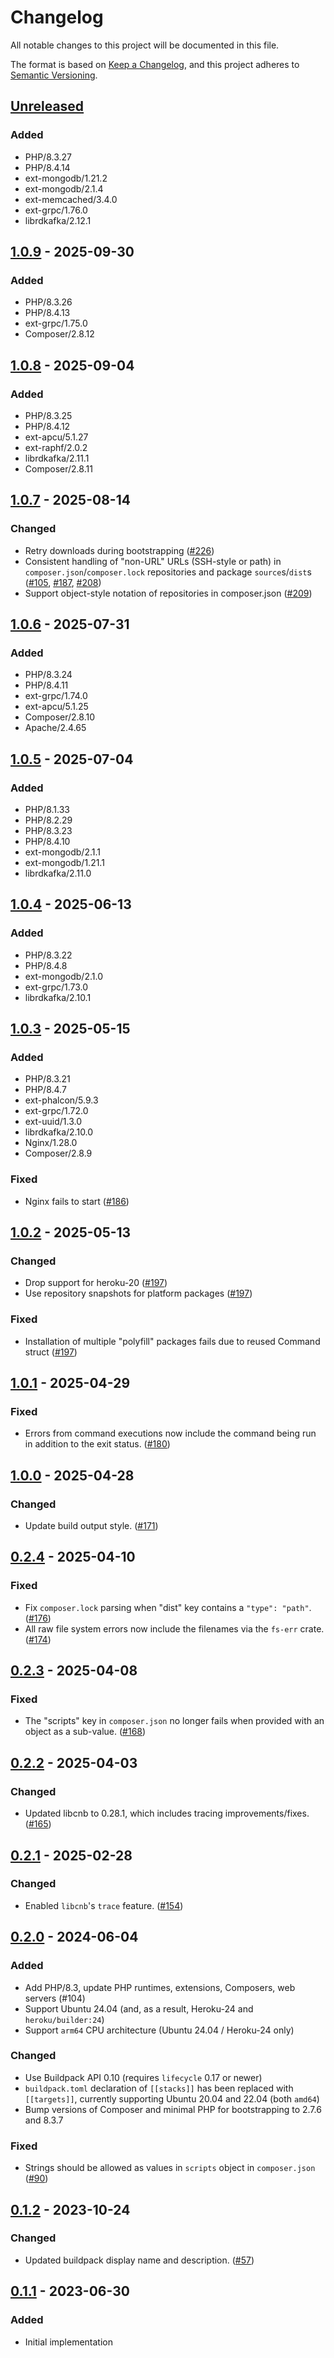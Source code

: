 # Changelog

All notable changes to this project will be documented in this file.

The format is based on [Keep a Changelog](https://keepachangelog.com/en/1.1.0/),
and this project adheres to [Semantic Versioning](https://semver.org/spec/v2.0.0.html).

## [Unreleased]

### Added

- PHP/8.3.27
- PHP/8.4.14
- ext-mongodb/1.21.2
- ext-mongodb/2.1.4
- ext-memcached/3.4.0
- ext-grpc/1.76.0
- librdkafka/2.12.1

## [1.0.9] - 2025-09-30

### Added

- PHP/8.3.26
- PHP/8.4.13
- ext-grpc/1.75.0
- Composer/2.8.12

## [1.0.8] - 2025-09-04

### Added

- PHP/8.3.25
- PHP/8.4.12
- ext-apcu/5.1.27
- ext-raphf/2.0.2
- librdkafka/2.11.1
- Composer/2.8.11

## [1.0.7] - 2025-08-14

### Changed

- Retry downloads during bootstrapping ([#226](https://github.com/heroku/buildpacks-php/pull/226))
- Consistent handling of "non-URL" URLs (SSH-style or path) in `composer.json`/`composer.lock` repositories and package `source`s/`dist`s ([#105](https://github.com/heroku/buildpacks-php/issue/105), [#187](https://github.com/heroku/buildpacks-php/issue/187), [#208](https://github.com/heroku/buildpacks-php/pull/208))
- Support object-style notation of repositories in composer.json ([#209](https://github.com/heroku/buildpacks-php/pull/209))

## [1.0.6] - 2025-07-31

### Added

- PHP/8.3.24
- PHP/8.4.11
- ext-grpc/1.74.0
- ext-apcu/5.1.25
- Composer/2.8.10
- Apache/2.4.65

## [1.0.5] - 2025-07-04

### Added

- PHP/8.1.33
- PHP/8.2.29
- PHP/8.3.23
- PHP/8.4.10
- ext-mongodb/2.1.1
- ext-mongodb/1.21.1
- librdkafka/2.11.0

## [1.0.4] - 2025-06-13

### Added

- PHP/8.3.22
- PHP/8.4.8
- ext-mongodb/2.1.0
- ext-grpc/1.73.0
- librdkafka/2.10.1

## [1.0.3] - 2025-05-15

### Added

- PHP/8.3.21
- PHP/8.4.7
- ext-phalcon/5.9.3
- ext-grpc/1.72.0
- ext-uuid/1.3.0
- librdkafka/2.10.0
- Nginx/1.28.0
- Composer/2.8.9

### Fixed

- Nginx fails to start ([#186](https://github.com/heroku/buildpacks-php/issues/186))

## [1.0.2] - 2025-05-13

### Changed

- Drop support for heroku-20 ([#197](https://github.com/heroku/buildpacks-php/pull/197))
- Use repository snapshots for platform packages ([#197](https://github.com/heroku/buildpacks-php/pull/197))

### Fixed

- Installation of multiple "polyfill" packages fails due to reused Command struct ([#197](https://github.com/heroku/buildpacks-php/pull/197))

## [1.0.1] - 2025-04-29

### Fixed

- Errors from command executions now include the command being run in addition to the exit status. ([#180](https://github.com/heroku/buildpacks-php/pull/180))

## [1.0.0] - 2025-04-28

### Changed

- Update build output style. ([#171](https://github.com/heroku/buildpacks-php/pull/171))

## [0.2.4] - 2025-04-10

### Fixed

- Fix `composer.lock` parsing when "dist" key contains a `"type": "path"`. ([#176](https://github.com/heroku/buildpacks-php/pull/176))
- All raw file system errors now include the filenames via the `fs-err` crate. ([#174](https://github.com/heroku/buildpacks-php/pull/174))

## [0.2.3] - 2025-04-08

### Fixed

- The "scripts" key in `composer.json` no longer fails when provided with an object as a sub-value. ([#168](https://github.com/heroku/buildpacks-php/pull/168))

## [0.2.2] - 2025-04-03

### Changed

- Updated libcnb to 0.28.1, which includes tracing improvements/fixes. ([#165](https://github.com/heroku/buildpacks-php/pull/165))

## [0.2.1] - 2025-02-28

### Changed

- Enabled `libcnb`'s `trace` feature. ([#154](https://github.com/heroku/buildpacks-php/pull/154))

## [0.2.0] - 2024-06-04

### Added

- Add PHP/8.3, update PHP runtimes, extensions, Composers, web servers (#104)
- Support Ubuntu 24.04 (and, as a result, Heroku-24 and `heroku/builder:24`)
- Support `arm64` CPU architecture (Ubuntu 24.04 / Heroku-24 only)

### Changed

- Use Buildpack API 0.10 (requires `lifecycle` 0.17 or newer)
- `buildpack.toml` declaration of `[[stacks]]` has been replaced with `[[targets]]`, currently supporting Ubuntu 20.04 and 22.04 (both `amd64`)
- Bump versions of Composer and minimal PHP for bootstrapping to 2.7.6 and 8.3.7

### Fixed

- Strings should be allowed as values in `scripts` object in `composer.json` ([#90](https://github.com/heroku/buildpacks-php/issues/90))

## [0.1.2] - 2023-10-24

### Changed

- Updated buildpack display name and description. ([#57](https://github.com/heroku/buildpack-php/pull/57))

## [0.1.1] - 2023-06-30

### Added

- Initial implementation

[unreleased]: https://github.com/heroku/buildpacks-php/compare/v1.0.9...HEAD
[1.0.9]: https://github.com/heroku/buildpacks-php/compare/v1.0.8...v1.0.9
[1.0.8]: https://github.com/heroku/buildpacks-php/compare/v1.0.7...v1.0.8
[1.0.7]: https://github.com/heroku/buildpacks-php/compare/v1.0.6...v1.0.7
[1.0.6]: https://github.com/heroku/buildpacks-php/compare/v1.0.5...v1.0.6
[1.0.5]: https://github.com/heroku/buildpacks-php/compare/v1.0.4...v1.0.5
[1.0.4]: https://github.com/heroku/buildpacks-php/compare/v1.0.3...v1.0.4
[1.0.3]: https://github.com/heroku/buildpacks-php/compare/v1.0.2...v1.0.3
[1.0.2]: https://github.com/heroku/buildpacks-php/compare/v1.0.1...v1.0.2
[1.0.1]: https://github.com/heroku/buildpacks-php/compare/v1.0.0...v1.0.1
[1.0.0]: https://github.com/heroku/buildpacks-php/compare/v0.2.4...v1.0.0
[0.2.4]: https://github.com/heroku/buildpacks-php/compare/v0.2.3...v0.2.4
[0.2.3]: https://github.com/heroku/buildpacks-php/compare/v0.2.2...v0.2.3
[0.2.2]: https://github.com/heroku/buildpacks-php/compare/v0.2.1...v0.2.2
[0.2.1]: https://github.com/heroku/buildpacks-php/compare/v0.2.0...v0.2.1
[0.2.0]: https://github.com/heroku/buildpacks-php/compare/v0.1.2...v0.2.0
[0.1.2]: https://github.com/heroku/buildpacks-php/compare/v0.1.1...v0.1.2
[0.1.1]: https://github.com/heroku/buildpacks-php/releases/tag/v0.1.1
